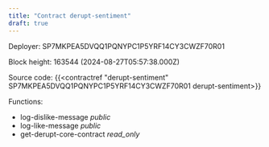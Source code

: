 ```yaml
---
title: "Contract derupt-sentiment"
draft: true
---
```

Deployer: SP7MKPEA5DVQQ1PQNYPC1P5YRF14CY3CWZF70R01


 



Block height: 163544 (2024-08-27T05:57:38.000Z)

Source code: {{<contractref "derupt-sentiment" SP7MKPEA5DVQQ1PQNYPC1P5YRF14CY3CWZF70R01 derupt-sentiment>}}

Functions:

* log-dislike-message _public_
* log-like-message _public_
* get-derupt-core-contract _read_only_
